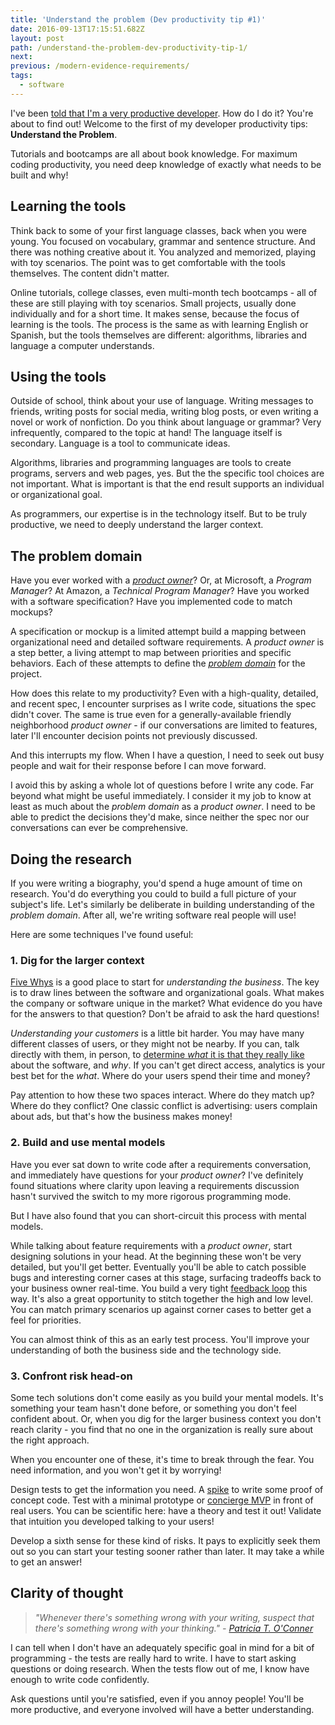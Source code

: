 ```yaml
---
title: 'Understand the problem (Dev productivity tip #1)'
date: 2016-09-13T17:15:51.682Z
layout: post
path: /understand-the-problem-dev-productivity-tip-1/
next:
previous: /modern-evidence-requirements/
tags:
  - software
---
```


I've been [told that I'm a very productive developer](https://scottnonnenberg.com/work/#scotts-value-add-is-beyond-mere-lines-of-code-h). How do I do it? You're about to find out! Welcome to the first of my developer productivity tips: **Understand the Problem**.

Tutorials and bootcamps are all about book knowledge. For maximum coding productivity, you need deep knowledge of exactly what needs to be built and why!

<div class='fold'></div>

## Learning the tools

Think back to some of your first language classes, back when you were young. You focused on vocabulary, grammar and sentence structure. And there was nothing creative about it. You analyzed and memorized, playing with toy scenarios. The point was to get comfortable with the tools themselves. The content didn't matter.

Online tutorials, college classes, even multi-month tech bootcamps - all of these are still playing with toy scenarios. Small projects, usually done individually and for a short time. It makes sense, because the focus of learning is the tools. The process is the same as with learning English or Spanish, but the tools themselves are different: algorithms, libraries and language a computer understands.

## Using the tools

Outside of school, think about your use of language. Writing messages to friends, writing posts for social media, writing blog posts, or even writing a novel or work of nonfiction. Do you think about language or grammar? Very infrequently, compared to the topic at hand! The language itself is secondary. Language is a tool to communicate ideas.

Algorithms, libraries and programming languages are tools to create programs, servers and web pages, yes. But the the specific tool choices are not important. What is important is that the end result supports an individual or organizational goal.

As programmers, our expertise is in the technology itself. But to be truly productive, we need to deeply understand the larger context.

## The problem domain

Have you ever worked with a _[product owner](https://www.mountaingoatsoftware.com/agile/scrum/product-owner)_? Or, at Microsoft, a _Program Manager_? At Amazon, a _Technical Program Manager_? Have you worked with a software specification? Have you implemented code to match mockups?

A specification or mockup is a limited attempt build a mapping between organizational need and detailed software requirements. A _product owner_ is a step better, a living attempt to map between priorities and specific behaviors. Each of these attempts to define the _[problem domain](https://en.wikipedia.org/wiki/Problem_domain)_ for the project.

How does this relate to my productivity? Even with a high-quality, detailed, and recent spec, I encounter surprises as I write code, situations the spec didn't cover. The same is true even for a generally-available friendly neighborhood _product owner_ - if our conversations are limited to features, later I'll encounter decision points not previously discussed.

And this interrupts my flow. When I have a question, I need to seek out busy people and wait for their response before I can move forward.

I avoid this by asking a whole lot of questions before I write any code. Far beyond what might be useful immediately. I consider it my job to know at least as much about the _problem domain_ as a _product owner_. I need to be able to predict the decisions they'd make, since neither the spec nor our conversations can ever be comprehensive.

## Doing the research

If you were writing a biography, you'd spend a huge amount of time on research. You'd do everything you could to build a full picture of your subject's life. Let's similarly be deliberate in building understanding of the _problem domain_. After all, we're writing software real people will use!

Here are some techniques I've found useful:

### 1. Dig for the larger context

[Five Whys](https://en.wikipedia.org/wiki/5_Whys) is a good place to start for _understanding the business_. The key is to draw lines between the software and organizational goals. What makes the company or software unique in the market? What evidence do you have for the answers to that question? Don't be afraid to ask the hard questions!

_Understanding your customers_ is a little bit harder. You may have many different classes of users, or they might not be nearby. If you can, talk directly with them, in person, to [determine _what_ it is that they really like](/from-tech-person-to-people-person/#3-verify) about the software, and _why_. If you can't get direct access, analytics is your best bet for the _what_. Where do your users spend their time and money?

Pay attention to how these two spaces interact. Where do they match up? Where do they conflict? One classic conflict is advertising: users complain about ads, but that's how the business makes money!

### 2. Build and use mental models

Have you ever sat down to write code after a requirements conversation, and immediately have questions for your _product owner_? I've definitely found situations where clarity upon leaving a requirements discussion hasn't survived the switch to my more rigorous programming mode.

But I have also found that you can short-circuit this process with mental models.

While talking about feature requirements with a _product owner_, start designing solutions in your head. At the beginning these won't be very detailed, but you'll get better. Eventually you'll be able to catch possible bugs and interesting corner cases at this stage, surfacing tradeoffs back to your business owner real-time. You build a very tight [feedback loop](/the-why-of-agile/#feedback-loops) this way. It's also a great opportunity to stitch together the high and low level. You can match primary scenarios up against corner cases to better get a feel for priorities.

You can almost think of this as an early test process. You'll improve your understanding of both the business side and the technology side.

### 3. Confront risk head-on

Some tech solutions don't come easily as you build your mental models. It's something your team hasn't done before, or something you don't feel confident about. Or, when you dig for the larger business context you don't reach clarity - you find that no one in the organization is really sure about the right approach.

When you encounter one of these, it's time to break through the fear. You need information, and you won't get it by worrying!

Design tests to get the information you need. A [spike](http://agiledictionary.com/209/spike/) to write some proof of concept code. Test with a minimal prototype or [concierge MVP](http://ibuildmvps.com/blog/the-concierge-minimum-viable-product-maximizes-customer-learning) in front of real users. You can be scientific here: have a theory and test it out! Validate that intuition you developed talking to your users!

Develop a sixth sense for these kind of risks. It pays to explicitly seek them out so you can start your testing sooner rather than later. It may take a while to get an answer!

## Clarity of thought

> _"Whenever there's something wrong with your writing, suspect that there's something wrong with your thinking." - [Patricia T. O'Conner](https://www.goodreads.com/author/quotes/63015.Patricia_T_O_Conner)_

I can tell when I don't have an adequately specific goal in mind for a bit of programming - the tests are really hard to write. I have to start asking questions or doing research. When the tests flow out of me, I know have enough to write code confidently.

Ask questions until you're satisfied, even if you annoy people! You'll be more productive, and everyone involved will have a better understanding.
